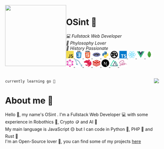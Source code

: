 <img width="200" height="200" align="left" src="https://cdn.discordapp.com/attachments/1069105156253290578/1069870796241117235/osintpyxelpng.png">


<h1>OSint 🍩</h1>
<i>💻 Fullstack Web Developer</i><br>
<i>💭 Phylosophy Lover</i><br>
<i>📖 History Passionate</i><br>
<a href="https://developer.mozilla.org/en-US/docs/Web/JavaScript" target="_blank">
    <img src="https://raw.githubusercontent.com/devicons/devicon/master/icons/javascript/javascript-original.svg" alt="javascript" width="25" height="25"/>
  </a> 
  <a href="https://www.w3schools.com/css/" target="_blank"> 
    <img src="https://raw.githubusercontent.com/devicons/devicon/master/icons/css3/css3-original-wordmark.svg" alt="css3" width="25" height="25"/>
  </a> 
  <a href="https://www.w3.org/html/" target="_blank"> 
    <img src="https://raw.githubusercontent.com/devicons/devicon/master/icons/html5/html5-original-wordmark.svg" alt="html5" width="25" height="25"/> 
  </a>
  <a href="https://www.php.net" target="_blank">
    <img src="https://raw.githubusercontent.com/devicons/devicon/master/icons/php/php-original.svg" alt="php" width="25" height="25"/> 
  </a> 
  <a href="https://www.python.org" target="_blank"> 
    <img src="https://raw.githubusercontent.com/devicons/devicon/master/icons/python/python-original.svg" alt="python" width="25" height="25"/> 
  </a> 
  <a href="https://www.rust-lang.org/learn" target="_blank">
    <img src="https://raw.githubusercontent.com/devicons/devicon/master/icons/rust/rust-plain.svg" alt="rust" width="25" height="25"/> 
  </a>
  <a href="https://www.typescriptlang.org/" target="_blank">
    <img src="https://raw.githubusercontent.com/devicons/devicon/master/icons/typescript/typescript-plain.svg" alt="typescript" width="25" height="25"/> 
  </a>
    <a href="https://es.reactjs.org/" target="_blank">
    <img src="https://raw.githubusercontent.com/devicons/devicon/master/icons/react/react-original.svg" alt="react" width="25" height="25"/>
  </a>
  <a href="https://vuejs.org/" target="_blank">
    <img src="https://raw.githubusercontent.com/devicons/devicon/master/icons/vuejs/vuejs-original.svg" alt="vuejs" width="25" height="25"/>
  </a>
  <a href="https://www.mongodb.com/es" target="_blank">
    <img src="https://raw.githubusercontent.com/devicons/devicon/master/icons/mongodb/mongodb-original.svg" alt="mongodb" width="25" height="25"/>
  </a>
  <a href="https://graphql.org/" target="_blank">
    <img src="https://raw.githubusercontent.com/devicons/devicon/master/icons/graphql/graphql-plain.svg" alt="graphql" width="25" height="25"/>
  </a>
  <a href="https://www.mysql.com/" target="_blank">
    <img src="https://raw.githubusercontent.com/devicons/devicon/master/icons/mysql/mysql-original.svg" alt="mysql" width="25" height="25"/>
  </a>
  <a href="https://nestjs.com/" target="_blank">
    <img src="https://raw.githubusercontent.com/devicons/devicon/master/icons/nestjs/nestjs-plain.svg" alt="nestjs" width="25" height="25"/>
  </a>
  <a href="https://redis.io/" target="_blank">
    <img src="https://raw.githubusercontent.com/devicons/devicon/master/icons/redis/redis-plain.svg" alt="redis" width="25" height="25"/>
  </a>
  <a href="https://nextjs.org/" target="_blank">
    <img src="https://raw.githubusercontent.com/devicons/devicon/master/icons/nextjs/nextjs-original.svg" alt="nextjs" width="25" height="25"/>
  </a>
    <a href="https://nuxtjs.org/" target="_blank">
    <img src="https://github.com/devicons/devicon/blob/master/icons/nuxtjs/nuxtjs-original.svg" alt="nuxtjs" width="25" height="25"/>
  </a>
  <a href="https://sass-lang.com/" target="_blank">
    <img src="https://raw.githubusercontent.com/devicons/devicon/master/icons/sass/sass-original.svg" alt="sass" width="25" height="25"/>
  </a><br><br><br>
  <code>currently learning go 🐹</code>
  <img align="right" src="https://komarev.com/ghpvc/?username=OSintt"/>
  

<h1>About me 🍢</h1>
Hello 👋, my name's OSint . I'm a Fullstack Web Developer 💻 with some experience in Robothics 🤖, Crypto 🪙 and AI 🧠 <br>
My main language is JavaScript 🟡 but I can code in Python 🐍, PHP 🔵 and Rust 🦀<br>
I'm an Open-Source lover 🗽, you can find some of my projects <a href="https://github.com/OSintt?tab=repositories" target="_blank">here</a>

